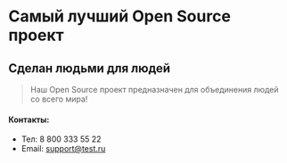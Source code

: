 # Самый лучший Open Source проект

## Сделан людьми для людей

> Наш Open Source проект предназначен для объединения людей со всего мира!

#### Контакты:
* Тел: 8 800 333 55 22
* Email: support@test.ru
